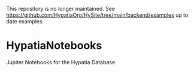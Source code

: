 This repository is no longer maintained. See https://github.com/HypatiaOrg/HySite/tree/main/backend/examples up to date examples. 

# HypatiaNotebooks
Jupiter Notebooks for the Hypatia Database
